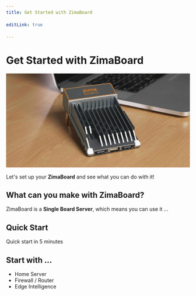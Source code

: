 ```yaml
---
title: Get Started with ZimaBoard

editLink: true

---
```


# Get Started with ZimaBoard

![ZimaBoard](/images/ZimaBoard/g4.jpeg)

Let's set up your **ZimaBoard** and see what you can do with it!


## What can you make with ZimaBoard?

ZimaBoard is a **Single Board Server**, which means you can use it ...

## Quick Start

Quick start in 5 minutes



## Start with ...

- Home Server
- Firewall / Router
- Edge Intelligence